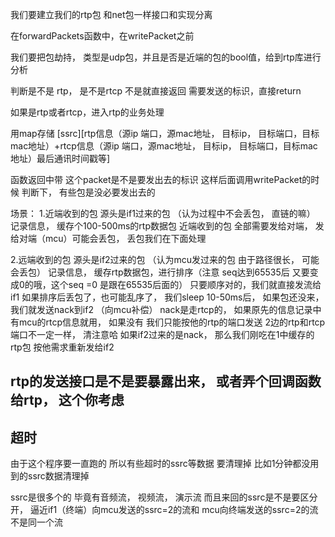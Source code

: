 我们要建立我们的rtp包
和net包一样接口和实现分离

在forwardPackets函数中，在writePacket之前

我们要把包劫持， 类型是udp包，并且是否是近端的包的bool值，给到rtp库进行分析

判断是不是  rtp， 是不是rtcp
不是就直接返回  需要发送的标识，直接return

如果是rtp或者rtcp，进入rtp的业务处理

用map存储 [ssrc][rtp信息（源ip 端口，源mac地址， 目标ip， 目标端口，目标mac地址）+rtcp信息（源ip 端口，源mac地址， 目标ip， 目标端口，目标mac地址）最后通讯时间戳等]

函数返回中带 这个packet是不是要发出去的标识
这样后面调用writePacket的时候 判断下， 有些包是没必要发出去的

场景：
1.近端收到的包 源头是if1过来的包
（认为过程中不会丢包， 直链的嘛）
记录信息， 缓存个100-500ms的rtp数据包
近端收到的包  全部需要发给对端， 发给对端（mcu）可能会丢包， 丢包我们在下面处理

2.远端收到的包 源头是if2过来的包
（认为mcu发过来的包  由于路径很长， 可能会丢包）
记录信息， 缓存rtp数据包，进行排序（注意 seq达到65535后 又要变成0的哦，这个seq =0 是跟在65535后面的）
只要顺序对的，我们就直接发流给if1
如果排序后丢包了，也可能乱序了， 我们sleep 10-50ms后， 如果包还没来， 我们就发送nack到if2 （向mcu补偿）
nack是走rtcp的， 如果原先的信息记录中有mcu的rtcp信息就用， 如果没有 我们只能按他的rtp的端口发送
2边的rtp和rtcp端口不一定一样， 清注意哈
如果if2过来的是nack， 那么我们刚吃在1中缓存的rtp包 按他需求重新发给if2


## rtp的发送接口是不是要暴露出来， 或者弄个回调函数给rtp， 这个你考虑


## 超时
由于这个程序要一直跑的
所以有些超时的ssrc等数据 要清理掉
比如1分钟都没用到的ssrc数据清理掉

ssrc是很多个的  毕竟有音频流， 视频流， 演示流
而且来回的ssrc是不是要区分开， 逼近if1（终端）向mcu发送的ssrc=2的流和  mcu向终端发送的ssrc=2的流不是同一个流




